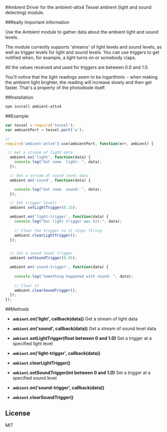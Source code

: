 #Ambient
Driver for the ambient-attx4 Tessel ambient (light and sound detecting) module.

##Really Important Information

Use the Ambient module to gather data about the ambient light and sound levels. 

The module currently supports 'streams' of light levels and sound levels, as well as trigger levels for light and sound levels. You can use triggers to get notified when, for example, a light turns on or somebody claps. 

All the values received and used for triggers are between 0.0 and 1.0.

You'll notice that the light readings seem to be logarithmic - when making the ambient light brighter, the reading will increase slowly and then get faster. That's a property of the photodiode itself.

##Installation
```sh
npm install ambient-attx4
```

##Example
```js
var tessel = require('tessel');
var ambientPort = tessel.port('a');

// 
require('ambient-attx4').use(ambientPort, function(err, ambient) {

 // Get a stream of light data
  ambient.on('light', function(data) {
    console.log("Got some  light: ", data);
  });

  // Get a stream of sound level data
  ambient.on('sound', function(data) {

    console.log("Got some  sound: ", data);
  });

  // Set trigger levels
  ambient.setLightTrigger(0.15);

  ambient.on('light-trigger', function(data) {
    console.log("Our light trigger was hit:", data); 
    
    // Clear the trigger so it stops firing
    ambient.clearLightTrigger();
  });


  // Set a sound level trigger
  ambient.setSoundTrigger(0.45);

  ambient.on('sound-trigger', function(data) {
    
    console.log("Something happened with sound: ", data);
    
    // Clear it
    ambient.clearSoundTrigger();
  });
});
```

##Methods

*  **`ambient`.on('light', callback(data))**
Get a stream of light data

*  **`ambient`.on('sound', callback(data))**
Get a stream of sound level data

*  **`ambient`.setLightTrigger(float between 0 and 1.0)** Set a trigger at a specified light level

 *  **`ambient`.on('light-trigger', callback(data))**

 *  **`ambient`.clearLightTrigger()**

*  **`ambient`.setSoundTrigger(int between 0 and 1.0)** Set a trigger at a specified sound level

 *  **`ambient`.on('sound-trigger', callback(data))**

 *  **`ambient`.clearSoundTrigger()**

## License

MIT
